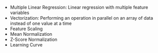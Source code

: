 - Multiple Linear Regression: Linear regression with multiple feature variables
- Vectorization: Performing an operation in parallel on an array of data instead of one value at a time
- Feature Scaling
- Mean Normalization
- Z-Score Normalization
- Learning Curve